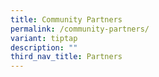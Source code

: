 ```yaml
---
title: Community Partners
permalink: /community-partners/
variant: tiptap
description: ""
third_nav_title: Partners
---
```

